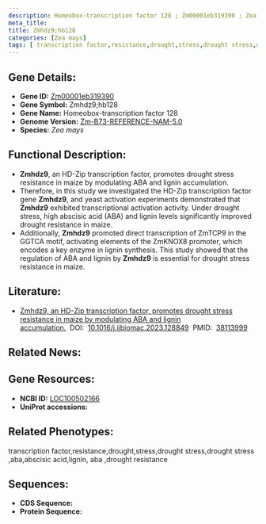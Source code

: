 ```yaml
---
description: Homeobox-transcription factor 128 ; Zm00001eb319390 ; Zea mays
meta_title:
title: Zmhdz9;hb128
categories: [Zea mays]
tags: [ transcription factor,resistance,drought,stress,drought stress,drought stress ,aba,abscisic acid,lignin, aba ,drought resistance ]
---
```


## Gene Details:
- **Gene ID:**	[Zm00001eb319390]()
- **Gene Symbol:** Zmhdz9;hb128
- **Gene Name:** Homeobox-transcription factor 128
- **Genome Version:** [Zm-B73-REFERENCE-NAM-5.0]()
- **Species:** *Zea mays*

## Functional Description:
   - **Zmhdz9**, an HD-Zip transcription factor, promotes drought stress resistance in maize by modulating ABA and lignin accumulation.
   - Therefore, in this study we investigated the HD-Zip transcription factor gene **Zmhdz9**, and yeast activation experiments demonstrated that **Zmhdz9** exhibited transcriptional activation activity. Under drought stress, high abscisic acid (ABA) and lignin levels significantly improved drought resistance in maize.
   - Additionally, **Zmhdz9** promoted direct transcription of ZmTCP9 in the GGTCA motif, activating elements of the ZmKNOX8 promoter, which encodes a key enzyme in lignin synthesis. This study showed that the regulation of ABA and lignin by **Zmhdz9** is essential for drought stress resistance in maize.

## Literature:
   - [Zmhdz9, an HD-Zip transcription factor, promotes drought stress resistance in maize by modulating ABA and lignin accumulation.]( https://www.sciencedirect.com/science/article/abs/pii/S0141813023057483?via%3Dihub)&nbsp;&nbsp;DOI:&nbsp;&nbsp;[10.1016/j.ijbiomac.2023.128849](https://www.sciencedirect.com/science/article/abs/pii/S0141813023057483?via%3Dihub)&nbsp;&nbsp;PMID:&nbsp;&nbsp;[38113999](https://pubmed.ncbi.nlm.nih.gov/38113999/)

## Related News:

## Gene Resources:
- **NCBI ID:** [LOC100502166](https://www.ncbi.nlm.nih.gov/gene/?term=LOC100502166)
- **UniProt accessions:** [](https://www.uniprot.org/uniprotkb//entry)

## Related Phenotypes:
transcription factor,resistance,drought,stress,drought stress,drought stress ,aba,abscisic acid,lignin, aba ,drought resistance

## Sequences:
- **CDS Sequence:**
- **Protein Sequence:**
